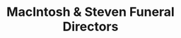 ---
title: "MacIntosh & Steven Funeral Directors"
url: /banchory/macintosh-and-steven-funeral-directors/
shop: funeral directors
---